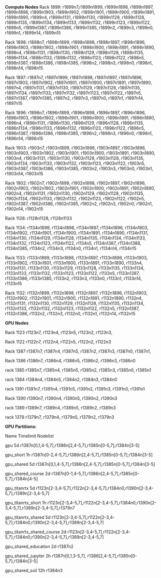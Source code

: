 **Compute Nodes**
Rack 1899:
r1899n7,r1899n1899, r1899n1898, r1899n1897, r1899n1896, r1899n1903, r1899n1902, r1899n1901, r1899n1900, r1899n1891, r1899n1890, r1899n4, r1899n1131, r1899n1130, r1899n1129, r1899n1128, r1899n1135, r1899n1134, r1899n1133, r1899n1132, r1899n1123, r1899n1122, r1899n5, r1899n1387, r1899n1386, r1899n1385, r1899n2, r1899n3, r1899n0, r1899n1, r1899n14, r1899n15

Rack 1898:
r1898n7, r1898n1899, r1898n1898, r1898n1897, r1898n1896, r1898n1903, r1898n1902, r1898n1901, r1898n1900, r1898n1891, r1898n1890, r1898n4, r1898n1131, r1898n1130, r1898n1129, r1898n1128, r1898n1135, r1898n1134, r1898n1133, r1898n1132, r1898n1123, r1898n1122, r1898n5, r1898n1387, r1898n1386, r1898n1385, r1898n2, r1898n3, r1898n0, r1898n1, r1898n14, r1898n15

Rack 1897:
r1897n7, r1897n1899, r1897n1898, r1897n1897, r1897n1896, r1897n1903, r1897n1902, r1897n1901, r1897n1900, r1897n1891, r1897n1890, r1897n4, r1897n1131, r1897n1130, r1897n1129, r1897n1128, r1897n1135, r1897n1134, r1897n1133, r1897n1132, r1897n1123, r1897n1122, r1897n5, r1897n1387, r1897n1385, r1897n2, r1897n3, r1897n0, r1897n1, r1897n14, r1897n15

Rack 1896:
r1896n7, r1896n1899, r1896n1898, r1896n1897, r1896n1896, r1896n1903, r1896n1902, r1896n1901, r1896n1900, r1896n1891, r1896n1890, r1896n4, r1896n1131, r1896n1130, r1896n1129, r1896n1128, r1896n1135, r1896n1134, r1896n1133, r1896n1132, r1896n1123, r1896n1122, r1896n5, r1896n1387, r1896n1386, r1896n1385, r1896n2, r1896n3, r1896n0, r1896n1, r1896n14, r1896n15

Rack 1903:
r1903n7, r1903n1899, r1903n1898, r1903n1897, r1903n1896, r1903n1903, r1903n1902, r1903n1901, r1903n1900, r1903n1891, r1903n1890, r1903n4, r1903n1131, r1903n1130, r1903n1129, r1903n1128, r1903n1135, r1903n1134, r1903n1133, r1903n1132, r1903n1123, r1903n1122, r1903n5, r1903n1387, r1903n1386, r1903n1385, r1903n2, r1903n3, r1903n0, r1903n1, r1903n14, r1903n15

Rack 1902:
r1902n7, r1902n1899, r1902n1898, r1902n1897, r1902n1896, r1902n1903, r1902n1902, r1902n1901, r1902n1900, r1902n1891, r1902n1890, r1902n4, r1902n1131, r1902n1130, r1902n1129, r1902n1128, r1902n1135, r1902n1134, r1902n1133, r1902n1132, r1902n1123, r1902n1122, r1902n5, r1902n1387, r1902n1386, r1902n1385, r1902n2, r1902n3, r1902n0, r1902n1, r1902n14, r1902n15

Rack 1128:
r1128n1128, r1128n1133

Rack 1134:
r1134n1899, r1134n1898, r1134n1897, r1134n1896, r1134n1903, r1134n1902, r1134n1901, r1134n1900, r1134n1891, r1134n1890, r1134n1131, r1134n1130, r1134n1129, r1134n1128, r1134n1135, r1134n1134, r1134n1133, r1134n1132, r1134n1123, r1134n1122, r1134n5, r1134n1387, r1134n1386, r1134n1385, r1134n2, r1134n3, r1134n0, r1134n1, r1134n14, r1134n15

Rack 1133:
r1133n1899, r1133n1898, r1133n1897, r1133n1896, r1133n1903, r1133n1902, r1133n1901, r1133n1900, r1133n1891, r1133n1890, r1133n4, r1133n1131, r1133n1130, r1133n1129, r1133n1128, r1133n1135, r1133n1134, r1133n1133, r1133n1132, r1133n1123, r1133n1122, r1133n5, r1133n1387, r1133n1386, r1133n1385, r1133n2, r1133n3, r1133n0, r1133n1, r1133n14, r1133n15

Rack 1132:
r1132n1899, r1132n1898, r1132n1897, r1132n1896, r1132n1903, r1132n1902, r1132n1901, r1132n1900, r1132n1891, r1132n1890, r1132n4, r1132n1131, r1132n1130, r1132n1129, r1132n1128, r1132n1135, r1132n1134, r1132n1133, r1132n1132, r1132n1123, r1132n1122, r1132n5, r1132n1387, r1132n1386, r1132n2, r1132n3, r1132n0, r1132n1, r1132n14, r1132n15

**GPU Nodes**

Rack 1123
r1123n7, r1123n4, r1123n5, r1123n2, r1123n3, 

Rack 1122
r1122n7, r1122n4, r1122n5, r1122n2, r1122n3

Rack 1387
r1387n7, r1387n4, r1387n5, r1387n2, r1387n3, r1387n0, r1387n1, 

Rack 1386
r1386n7, r1386n4, r1386n5, r1386n2, r1386n3, r1386n0

rack 1385
r1385n7, r1385n4, r1385n5, r1385n2, r1385n3, r1385n0, r1385n1

rack 1384
r1384n4, r1384n5, r1384n2, r1384n3, r1384n0

rack 1391
r1391n7, r1391n4, r1391n5, r1391n2, r1391n3, r1391n0, r1391n1

Rack 1390
r1390n7, r1390n4, r1390n5, r1390n2, r1390n3

rack 1389
r1389n7, r1389n4, r1389n5, r1389n2, r1389n3

rack 1379
r1379n7, r1379n4, r1379n5, r1379n2, r1379n3

**GPU Partitions:**

Name                           Timelimit Nodelist

gpu                            5d        r1387n[0,1,4-5,7],r1386n[2,4-5,7],r1385n[0-5,7],r1384n[3-5]

gpu_short                      1h        r1387n[0-2,4-5,7],r1386n[2,4-5,7],r1385n[0-5,7],r1384n[3-5]

gpu_shared                     5d        r1387n[0,1,4-5,7],r1386n[2,4-5,7],r1385n[0-5,7],r1384n[3-5]

gpu_shared_course              2d        r1387n[0-1,4-5,7],r1386n[2,4-5,7],r1385n[0-5,7],r1384n[4-5]

gpu_titanrtx                   5d        r1123n[2-3,4-5,7],r1122n[2-3,4-5,7],r1384n0,r1390n[2-3,4-5,7],r1389n[2-3,4-5,7]

gpu_titanrtx_short             1h        r1123n[2-3,4-5,7],r1122n[2-3,4-5,7],r1384n0,r1390n[2-3,4-5,7],r1389n[2-3,4-5,7],r1379n7

gpu_titanrtx_shared            5d        r1123n[2-3,4-5,7],r1122n[2-3,4-5,7],r1384n0,r1390n[2-3,4-5,7],r1389n[2-3,4-5,7]

gpu_titanrtx_shared_course     2d        r1123n[2-3,4-5,7],r1122n[2-3,4-5,7],r1384n0,r1390n[2-3,4-5,7],r1389n[2-3,4-5,7]

gpu_shared_education           2d        r1387n2

gpu_shared_jupyter             2h        r1387n[0,1,3-5,7], r1386[2,4-5,7],r1385n[0-5,7],r1384n[3-5]

gpu_shared_soil                12h       r1384n3
